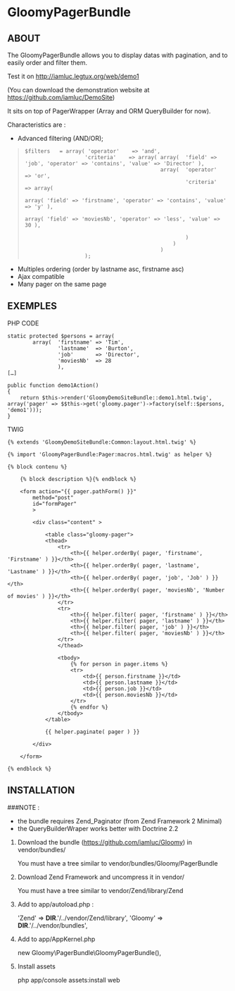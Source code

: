 GloomyPagerBundle
=================

ABOUT
-----

The GloomyPagerBundle allows you to display datas with pagination, and to easily order and filter them.

Test it on http://iamluc.legtux.org/web/demo1

(You can download the demonstration website at https://github.com/iamluc/DemoSite)

It sits on top of PagerWrapper (Array and ORM QueryBuilder for now).

Characteristics are :

- Advanced filtering (AND/OR);

>     $filters   = array( 'operator'    => 'and',
>                        'criteria'    => array( array(  'field' => 'job', 'operator' => 'contains', 'value' => 'Director' ),
>                                                array(  'operator'    => 'or',
>                                                        'criteria'    => array(
>                                                                array( 'field' => 'firstname', 'operator' => 'contains', 'value' => 'y' ),
>                                                                array( 'field' => 'moviesNb', 'operator' => 'less', 'value' => 30 ),
>
>                                                        )
>                                                    )
>                                                )
>                        );

- Multiples ordering (order by lastname asc, firstname asc)
- Ajax compatible
- Many pager on the same page

EXEMPLES
--------

PHP CODE

    static protected $persons = array(
            array(  'firstname' => 'Tim',
                    'lastname'  => 'Burton',
                    'job'       => 'Director',
                    'moviesNb'  => 28
                    ),
    […]

    public function demo1Action()
    {
        return $this->render('GloomyDemoSiteBundle::demo1.html.twig', array('pager' => $$this->get('gloomy.pager')->factory(self::$persons, 'demo1')));
    }

TWIG

    {% extends 'GloomyDemoSiteBundle:Common:layout.html.twig' %}

    {% import 'GloomyPagerBundle:Pager:macros.html.twig' as helper %}

    {% block contenu %}

        {% block description %}{% endblock %}

        <form action="{{ pager.pathForm() }}"
            method="post"
            id="formPager"
            >

            <div class="content" >

                <table class="gloomy-pager">
                <thead>
                    <tr>
                        <th>{{ helper.orderBy( pager, 'firstname', 'Firstname' ) }}</th>
                        <th>{{ helper.orderBy( pager, 'lastname', 'Lastname' ) }}</th>
                        <th>{{ helper.orderBy( pager, 'job', 'Job' ) }}</th>
                        <th>{{ helper.orderBy( pager, 'moviesNb', 'Number of movies' ) }}</th>
                    </tr>
                    <tr>
                        <th>{{ helper.filter( pager, 'firstname' ) }}</th>
                        <th>{{ helper.filter( pager, 'lastname' ) }}</th>
                        <th>{{ helper.filter( pager, 'job' ) }}</th>
                        <th>{{ helper.filter( pager, 'moviesNb' ) }}</th>
                    </tr>
                    </thead>

                    <tbody>
                        {% for person in pager.items %}
                        <tr>
                            <td>{{ person.firstname }}</td>
                            <td>{{ person.lastname }}</td>
                            <td>{{ person.job }}</td>
                            <td>{{ person.moviesNb }}</td>
                        </tr>
                        {% endfor %}
                    </tbody>
                </table>

                {{ helper.paginate( pager ) }}

            </div>

        </form>

    {% endblock %}

INSTALLATION
------------

###NOTE :
* the bundle requires Zend_Paginator (from Zend Framework 2 Minimal)
* the QueryBuilderWraper works better with Doctrine 2.2


1) Download the bundle (https://github.com/iamluc/Gloomy) in vendor/bundles/

    You must have a tree similar to vendor/bundles/Gloomy/PagerBundle

2) Download Zend Framework and uncompress it in vendor/

    You must have a tree similar to vendor/Zend/library/Zend

3) Add to app/autoload.php :

    'Zend'             => __DIR__.'/../vendor/Zend/library',
    'Gloomy'           => __DIR__.'/../vendor/bundles',

4) Add to app/AppKernel.php

    new Gloomy\PagerBundle\GloomyPagerBundle(),

5) Install assets

    php app/console assets:install web
